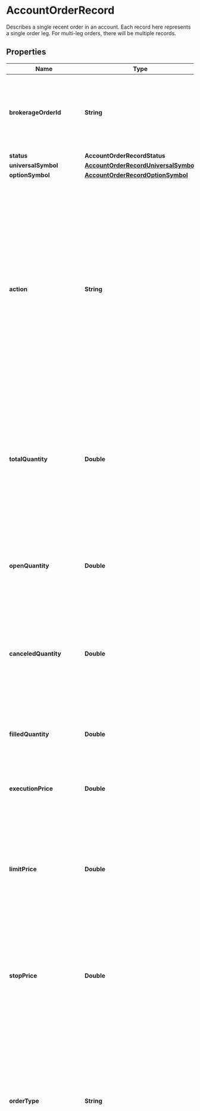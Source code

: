 

# AccountOrderRecord

Describes a single recent order in an account. Each record here represents a single order leg. For multi-leg orders, there will be multiple records.

## Properties

| Name | Type | Description | Notes |
|------------ | ------------- | ------------- | -------------|
|**brokerageOrderId** | **String** | Order ID returned by brokerage. This is the unique identifier for the order in the brokerage system. |  [optional] |
|**status** | **AccountOrderRecordStatus** |  |  [optional] |
|**universalSymbol** | [**AccountOrderRecordUniversalSymbol**](AccountOrderRecordUniversalSymbol.md) |  |  [optional] |
|**optionSymbol** | [**AccountOrderRecordOptionSymbol**](AccountOrderRecordOptionSymbol.md) |  |  [optional] |
|**action** | **String** | The action describes the intent or side of a trade. This is usually &#x60;BUY&#x60; or &#x60;SELL&#x60; but can include other potential values like the following depending on the specific brokerage.   - BUY   - SELL   - BUY_COVER   - SELL_SHORT   - BUY_OPEN   - BUY_CLOSE   - SELL_OPEN   - SELL_CLOSE  |  [optional] |
|**totalQuantity** | **Double** | The total number of shares or contracts of the order. This should be the sum of the filled, canceled, and open quantities. Can be a decimal number for fractional shares. |  [optional] |
|**openQuantity** | **Double** | The number of shares or contracts that are still open (waiting for execution). Can be a decimal number for fractional shares. |  [optional] |
|**canceledQuantity** | **Double** | The number of shares or contracts that have been canceled. Can be a decimal number for fractional shares. |  [optional] |
|**filledQuantity** | **Double** | The number of shares or contracts that have been filled. Can be a decimal number for fractional shares. |  [optional] |
|**executionPrice** | **Double** | The price at which the order was executed. |  [optional] |
|**limitPrice** | **Double** | The limit price is maximum price one is willing to pay for a buy order or the minimum price one is willing to accept for a sell order. Should only apply to &#x60;Limit&#x60; and &#x60;StopLimit&#x60; orders. |  [optional] |
|**stopPrice** | **Double** | The stop price is the price at which a stop order is triggered. Should only apply to &#x60;Stop&#x60; and &#x60;StopLimit&#x60; orders. |  [optional] |
|**orderType** | **String** | The type of order placed. The most common values are &#x60;Market&#x60;, &#x60;Limit&#x60;, &#x60;Stop&#x60;, and &#x60;StopLimit&#x60;. We try our best to map brokerage order types to these values. When mapping fails, we will return the brokerage&#39;s order type value. |  [optional] |
|**timeInForce** | **String** | The Time in Force type for the order. This field indicates how long the order will remain active before it is executed or expires. We try our best to map brokerage time in force values to the following. When mapping fails, we will return the brokerage&#39;s time in force value.   - &#x60;Day&#x60; - Day. The order is valid only for the trading day on which it is placed.   - &#x60;GTC&#x60; - Good Til Canceled. The order is valid until it is executed or canceled.   - &#x60;FOK&#x60; - Fill Or Kill. The order must be executed in its entirety immediately or be canceled completely.   - &#x60;IOC&#x60; - Immediate Or Cancel. The order must be executed immediately. Any portion of the order that cannot be filled immediately will be canceled.   - &#x60;GTD&#x60; - Good Til Date. The order is valid until the specified date.   - &#x60;MOO&#x60; - Market On Open. The order is to be executed at the day&#39;s opening price.   - &#x60;EHP&#x60; - Extended Hours P.M. The order is to be placed during extended hour trading, after markets close.  |  [optional] |
|**timePlaced** | **OffsetDateTime** | The time the order was placed. This is the time the order was submitted to the brokerage. |  [optional] |
|**timeUpdated** | **OffsetDateTime** | The time the order was last updated in the brokerage system. This value is not always available from the brokerage. |  [optional] |
|**timeExecuted** | **OffsetDateTime** | The time the order was executed in the brokerage system. This value is not always available from the brokerage. |  [optional] |
|**expiryDate** | **OffsetDateTime** | The time the order expires. This value is not always available from the brokerage. |  [optional] |
|**symbol** | **UUID** | A unique ID for the security within SnapTrade, scoped to the brokerage account that the security belongs to. This is a legacy field and should not be used. Do not rely on this being a stable ID as it can change. |  [optional] |
|**childBrokerageOrderIds** | [**ChildBrokerageOrderIDsNullable**](ChildBrokerageOrderIDsNullable.md) |  |  [optional] |



